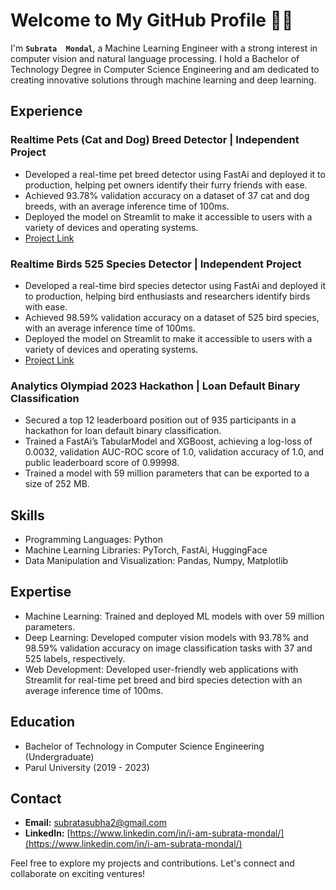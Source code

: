 # Welcome to My GitHub Profile 🙏🏼

I'm **`Subrata  Mondal`**, a Machine Learning Engineer with a strong interest in computer vision and natural language processing. I hold a Bachelor of Technology Degree in Computer Science Engineering and am dedicated to creating innovative solutions through machine learning and deep learning.

## Experience

### Realtime Pets (Cat and Dog) Breed Detector | Independent Project
- Developed a real-time pet breed detector using FastAi and deployed it to production, helping pet owners identify their furry friends with ease.
- Achieved 93.78% validation accuracy on a dataset of 37 cat and dog breeds, with an average inference time of 100ms.
- Deployed the model on Streamlit to make it accessible to users with a variety of devices and operating systems.
- [Project Link](https://subrata-mondal-cat-and-dog-breed-detector.streamlit.app/)

### Realtime Birds 525 Species Detector | Independent Project
- Developed a real-time bird species detector using FastAi and deployed it to production, helping bird enthusiasts and researchers identify birds with ease.
- Achieved 98.59% validation accuracy on a dataset of 525 bird species, with an average inference time of 100ms.
- Deployed the model on Streamlit to make it accessible to users with a variety of devices and operating systems.
- [Project Link](https://huggingface.co/spaces/iamsubrata/birds-525-species-detector)

### Analytics Olympiad 2023 Hackathon | Loan Default Binary Classification
- Secured a top 12 leaderboard position out of 935 participants in a hackathon for loan default binary classification.
- Trained a FastAi’s TabularModel and XGBoost, achieving a log-loss of 0.0032, validation AUC-ROC score of 1.0, validation accuracy of 1.0, and public leaderboard score of 0.99998.
- Trained a model with 59 million parameters that can be exported to a size of 252 MB.

## Skills

- Programming Languages: Python
- Machine Learning Libraries: PyTorch, FastAi, HuggingFace
- Data Manipulation and Visualization: Pandas, Numpy, Matplotlib

## Expertise

- Machine Learning: Trained and deployed ML models with over 59 million parameters.
- Deep Learning: Developed computer vision models with 93.78% and 98.59% validation accuracy on image classification tasks with 37 and 525 labels, respectively.
- Web Development: Developed user-friendly web applications with Streamlit for real-time pet breed and bird species detection with an average inference time of 100ms.

## Education

- Bachelor of Technology in Computer Science Engineering (Undergraduate)
- Parul University (2019 - 2023)

## Contact
- **Email:** subratasubha2@gmail.com
- **LinkedIn:** [https://www.linkedin.com/in/i-am-subrata-mondal/](https://www.linkedin.com/in/i-am-subrata-mondal/)

Feel free to explore my projects and contributions. Let's connect and collaborate on exciting ventures!
